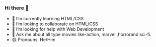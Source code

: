 ### Hi there 👋

- 🌱 I’m currently learning HTML/CSS
- 👯 I’m looking to collaborate on HTML/CSS
- 🤔 I’m looking for help with Web Development
- 💬 Ask me about all type movies like-action, marvel ,horrorand sci-fi.
- 😄 Pronouns: He/Him

